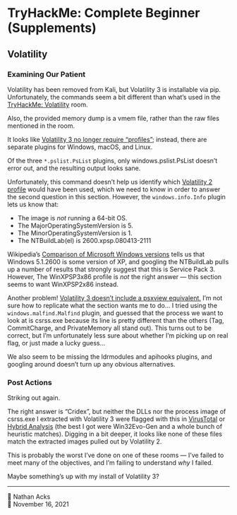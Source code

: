 # TryHackMe: Complete Beginner (Supplements)

## Volatility

### Examining Our Patient

Volatility has been removed from Kali, but Volatility 3 is installable via pip. Unfortunately, the commands seem a bit different than what’s used in the [TryHackMe: Volatility](https://tryhackme.com/room/bpvolatility) room.

Also, the provided memory dump is a vmem file, rather than the raw files mentioned in the room.

It looks like [Volatility 3 no longer require “profiles”](https://newtonpaul.com/malware-analysis-memory-forensics-with-volatility-3/); instead, there are separate plugins for Windows, macOS, and Linux.

Of the three `*.pslist.PsList` plugins, only windows.pslist.PsList doesn’t error out, and the resulting output looks sane.

Unfortunately, this command doesn’t help us identify which [Volatility 2 profile](https://github.com/volatilityfoundation/volatility/blob/master/README.txt) would have been used, which we need to know in order to answer the second question in this section. However, the `windows.info.Info` plugin lets us know that:

* The image is *not* running a 64-bit OS.
* The MajorOperatingSystemVersion is 5.
* The MinorOperatingSystemVersion is 1.
* The NTBuildLab(el) is 2600.xpsp.080413-2111

Wikipedia’s [Comparison of Microsoft Windows versions](https://en.wikipedia.org/wiki/Comparison_of_Microsoft_Windows_versions#Windows_NT) tells us that Windows 5.1.2600 is some version of XP, and googling the NTBuildLab pulls up a number of results that strongly suggest that this is Service Pack 3. However, The WinXPSP3x86 profile is *not* the right answer — this section seems to want WinXPSP2x86 instead.

Another problem! [Volatility 3 doesn’t include a psxview equivalent.](https://blog.onfvp.com/post/volatility-cheatsheet/) I’m not sure how to replicate what the section wants me to do… I tried using the `windows.malfind.Malfind` plugin, and guessed that the process we want to look at is csrss.exe because its line is pretty different than the others (Tag, CommitCharge, and PrivateMemory all stand out). This turns out to be correct, but I’m unfortunately less sure about whether I’m picking up on real flag, or just made a lucky guess…

We also seem to be missing the ldrmodules and apihooks plugins, and googling around doesn’t turn up any obvious alternatives.

### Post Actions

Striking out again.

The right answer is “Cridex”, but neither the DLLs nor the process image of csrss.exe I extracted with Volatility 3 were flagged with this in [VirusTotal](https://www.virustotal.com/) or [Hybrid Analysis](https://www.hybrid-analysis.com/) (the best I got were Win32Evo-Gen and a whole bunch of heuristic matches). Digging in a bit deeper, it looks like none of these files match the extracted images pulled out by Volatility 2.

This is probably the worst I’ve done on one of these rooms — I’ve failed to meet many of the objectives, and I’m failing to understand *why* I failed.

Maybe something’s up with my install of Volatility 3?

- - - -

👤 Nathan Acks  
📅 November 16, 2021
